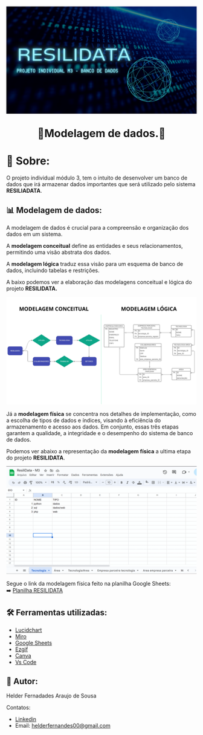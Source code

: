 <h1 align= "center">
    <img src="RESILIDATA CAPA.png" />
    <p>🎲Modelagem de dados.🎲</p>
</h1> 

# 📝 Sobre:
O projeto individual módulo 3, tem o intuito de desenvolver um banco de dados que irá armazenar dados
importantes que será utilizado pelo sistema **RESILIADATA**. 

## 📊 Modelagem de dados:
A modelagem de dados é crucial para a compreensão e organização dos dados em um sistema.<br/>

A **modelagem conceitual** define as entidades e seus relacionamentos, permitindo uma visão abstrata dos dados.<br/>

A **modelagem lógica** traduz essa visão para um esquema de banco de dados, incluindo tabelas e restrições.<br/>

A baixo podemos ver a elaboração das modelagens conceitual e lógica do projeto **RESILIDATA.** 

<img src="modelagem.png"/> <br/>


Já a **modelagem física** se concentra nos detalhes de implementação, como a escolha de tipos de dados e índices, visando à eficiência do armazenamento e acesso aos dados. Em conjunto, essas três etapas garantem a qualidade, a integridade e o desempenho do sistema de banco de dados.<br/>

Podemos ver abaixo a representação da **modelagem física** a ultima etapa do projeto **RESILIDATA**.


<img src="resilidata planilha.gif"/><br/>

 Segue o link da modelagem física feito na planilha Google Sheets:<br/> ➡️ [Planilha RESILIDATA](https://docs.google.com/spreadsheets/d/12fAri9q6etjufaG1lIKrC9VIvJzATUYTP2onGEc4k-A/edit?usp=sharing)

## 🛠️ Ferramentas utilizadas:

- [Lucidchart](https://www.lucidchart.com/pages/pt)
- [Miro](https://miro.com/app/dashboard/)
- [Google Sheets](https://docs.google.com/spreadsheets/u/0/)
- [Ezgif](https://ezgif.com/)
- [Canva](https://www.canva.com/)
- [Vs Code](https://code.visualstudio.com/)

## 🪪 Autor:

Helder Fernadades Araujo de Sousa<br/>

Contatos:
- [Linkedin](https://www.linkedin.com/in/helder-fernandes-data/)
- Email: helderfernandes00@gmail.com








